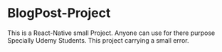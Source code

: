 # BlogPost-Project
This is a React-Native small Project. Anyone can use for there purpose Specially Udemy Students.
This project carrying a small error.

